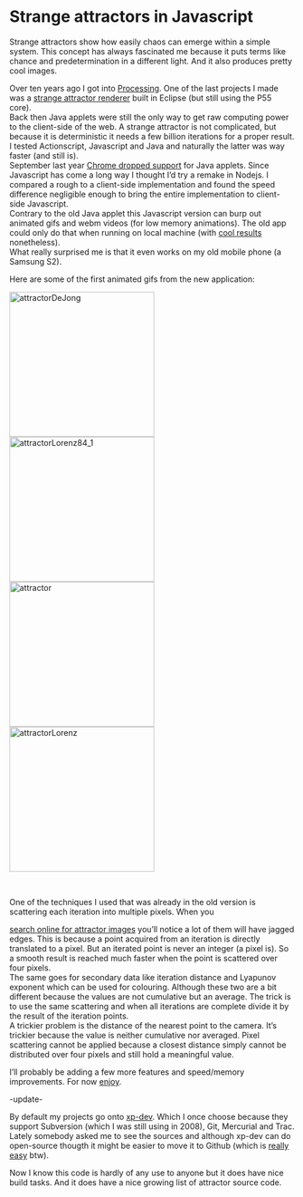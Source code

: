 <!--
  id: 2995
  date: 2016-04-13T20:14:49
  modified: 2016-12-14T09:55:51
  slug: strange-attractors-javascript
  type: post
  excerpt: <p>Strange attractors show how easily chaos can emerge within a simple system. This concept has always fascinated me because it puts terms like chance and predetermination in a different light. And it also produces pretty cool images.</p>
  categories: code, Javascript, video, open source
  tags: math, strange attractors, chaos
  metaKeyword: Strange attractors
  metaDescription: Strange attractors prove how easily chaos can emerge within a simple system. This attractor viewer is a Javascript rewrite to front-end Javascript.
  inCv: 
  inPortfolio: 
  dateFrom: 
  dateTo: 
-->

# Strange attractors in Javascript

<p>Strange attractors show how easily chaos can emerge within a simple system. This concept has always fascinated me because it puts terms like chance and predetermination in a different light. And it also produces pretty cool images.</p>
<p><!--more--></p>
<p>Over ten years ago I got into <a href="https://processing.org/" target="_blank">Processing</a>. One of the last projects I made was a <a href="/projects/strange-attractors">strange attractor renderer</a> built in Eclipse (but still using the P55 core).<br />
Back then Java applets were still the only way to get raw computing power to the client-side of the web. A strange attractor is not complicated, but because it is deterministic it needs a few billion iterations for a proper result. I tested Actionscript, Javascript and Java and naturally the latter was way faster (and still is).<br />
September last year <a href="https://java.com/en/download/faq/chrome.xml" target="_blank">Chrome dropped support</a> for Java applets. Since Javascript has come a long way I thought I&#8217;d try a remake in Nodejs. I compared a rough to a client-side implementation and found the speed difference negligible enough to bring the entire implementation to client-side Javascript.<br />
Contrary to the old Java applet this Javascript version can burp out animated gifs and webm videos (for low memory animations). The old app could only do that when running on local machine (with <a href="https://www.youtube.com/watch?v=a82FJjQPs2Q&amp;list=PLHBT3Ooxdwag6dHJOZ0mlqOgz9gAfnXDG" target="_blank">cool results</a> nonetheless).<br />
What really surprised me is that it even works on my old mobile phone (a Samsung S2).</p>
<p>Here are some of the first animated gifs from the new application:</p>
<p><img src="https://res.cloudinary.com/dn1rmdjs5/image/upload/v1566568756/rv/attractorDeJong.gif" alt="attractorDeJong" width="256" height="256" class="alignleft size-full wp-image-2998"><img src="https://res.cloudinary.com/dn1rmdjs5/image/upload/v1566568756/rv/attractorLorenz84_1.gif" alt="attractorLorenz84_1" width="256" height="256" class="alignleft size-full wp-image-2997"><img src="https://res.cloudinary.com/dn1rmdjs5/image/upload/v1566568756/rv/attractor.gif" alt="attractor" width="256" height="256" class="alignleft size-full wp-image-2999"><img src="https://res.cloudinary.com/dn1rmdjs5/image/upload/v1566568756/rv/attractorLorenz.gif" alt="attractorLorenz" width="256" height="256" class="alignleft size-full wp-image-3000"></p>
<p><br style="clear:both;"></p>
<p>One of the techniques I used that was already in the old version is scattering each iteration into multiple pixels. When you</p>
<p><a href="https://www.google.nl/search?espv=2&amp;biw=1598&amp;bih=815&amp;tbm=isch&amp;q=strange+attractor+3d&amp;revid=709138112&amp;sa=X&amp;ved=0ahUKEwic97y6oJDLAhVIJw4KHZW9B-0Q1QIIHA&amp;dpr=1#tbm=isch&amp;q=strange+attractor" target="_blank">search online for attractor images</a> you&#8217;ll notice a lot of them will have jagged edges. This is because a point acquired from an iteration is directly translated to a pixel. But an iterated point is never an integer (a pixel is). So a smooth result is reached much faster when the point is scattered over four pixels.<br />
The same goes for secondary data like iteration distance and Lyapunov exponent which can be used for colouring. Although these two are a bit different because the values are not cumulative but an average. The trick is to use the same scattering and when all iterations are complete divide it by the result of the iteration points.<br />
A trickier problem is the distance of the nearest point to the camera. It&#8217;s trickier because the value is neither cumulative nor averaged. Pixel scattering cannot be applied because a closest distance simply cannot be distributed over four pixels and still hold a meaningful value.</p>
<p>I&#8217;ll probably be adding a few more features and speed/memory improvements. For now <a href="http://attractors.ronvalstar.nl" target="_blank">enjoy</a>.</p>
<p>-update-</p>
<p>By default my projects go onto <a href="https://xp-dev.com/">xp-dev</a>. Which I once choose because they support Subversion (which I was still using in 2008), Git, Mercurial and Trac. Lately somebody asked me to see the sources and although xp-dev can do open-source thougth it might be easier to move it to Github (which is <a href="https://gist.github.com/manakor/8972566#gistcomment-1639106" target="_blank">really easy</a> btw).</p>
<p>Now I know this code is hardly of any use to anyone but it does have nice build tasks. And it does have a nice growing list of attractor source code.</p>